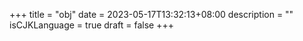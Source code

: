 +++
title = "obj"
date = 2023-05-17T13:32:13+08:00
description = ""
isCJKLanguage = true
draft = false
+++